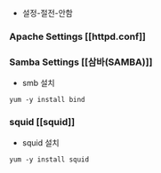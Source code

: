 - 설정-절전-안함

### Apache Settings [[httpd.conf]]
### Samba Settings [[삼바(SAMBA)]]
- smb 설치
```
yum -y install bind
```

### squid [[squid]]
- squid 설치
```
yum -y install squid
```

